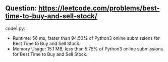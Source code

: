 ## Question: https://leetcode.com/problems/best-time-to-buy-and-sell-stock/

code1.py:
* Runtime: 56 ms, faster than 94.50% of Python3 online submissions for Best Time to Buy and Sell Stock.
* Memory Usage: 15.1 MB, less than 5.75% of Python3 online submissions for Best Time to Buy and Sell Stock.